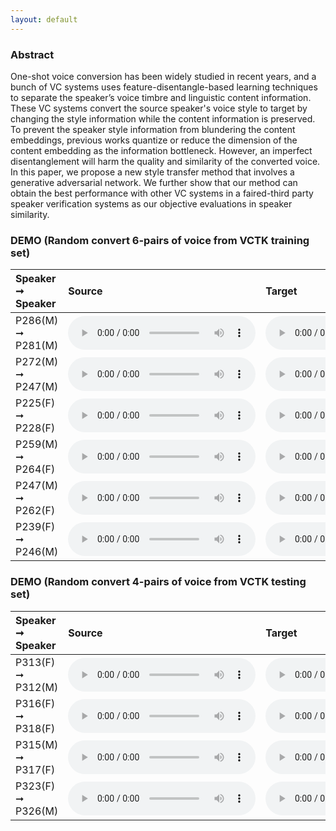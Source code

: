 ```yaml
---
layout: default
---
```


### Abstract
One-shot voice conversion has been widely studied in recent years, and a bunch of VC  systems uses feature-disentangle-based learning techniques to separate the speaker’s voice timbre and linguistic content information. These VC systems convert the source speaker's voice style to target by changing the style information while the content information is preserved.  To prevent the speaker style information from blundering the content embeddings, previous works quantize or reduce the dimension of the content embedding as the information bottleneck. However, an imperfect disentanglement will harm the quality and similarity of the converted voice. In this paper, we propose a new style transfer method that involves a generative adversarial network. We further show that our method can obtain the best performance with other VC systems in a faired-third party speaker verification systems as our objective evaluations in speaker similarity.

### DEMO (Random convert 6-pairs of voice from VCTK training set)

|**Speaker ➞ Speaker**| **Source** | **Target** | **Proposed**|**AutoVC**|**VQVC+**|**AGAIN-VC**|
|:---|       :--- |       :--- |          :--- |       :--- |     :--- |    :--- |       
|P286(M) ➞ P281(M)|<audio src="wav/source/p286.wav" controls preload></audio>|<audio src="wav/target/p281.wav" controls preload></audio>|<audio src="wav/asganvc/286_281.wav" controls preload></audio>|<audio src="wav/autovc/286_281.wav" controls preload></audio>|<audio src="wav/vqvc+/286_281.wav" controls preload></audio>|<audio src="wav/againvc/268_281.wav" controls preload></audio>|
|P272(M) ➞ P247(M)|<audio src="wav/source/p272.wav" controls preload></audio>|<audio src="wav/target/p247.wav" controls preload></audio>|<audio src="wav/asganvc/272_247.wav" controls preload></audio>|<audio src="wav/autovc/272_247.wav" controls preload></audio>|<audio src="wav/vqvc+/272_247.wav" controls preload></audio>|<audio src="wav/againvc/272_247.wav" controls preload></audio>|
|P225(F) ➞ P228(F)|<audio src="wav/source/p225.wav" controls preload></audio>|<audio src="wav/target/p228.wav" controls preload></audio>|<audio src="wav/asganvc/225_228.wav" controls preload></audio>|<audio src="wav/autovc/225_228.wav" controls preload></audio>|<audio src="wav/vqvc+/225_228.wav" controls preload></audio>|<audio src="wav/againvc/225_228.wav" controls preload></audio>|
|P259(M) ➞ P264(F)|<audio src="wav/source/p259.wav" controls preload></audio>|<audio src="wav/target/p264.wav" controls preload></audio>|<audio src="wav/asganvc/259_264.wav" controls preload></audio>|<audio src="wav/autovc/259_264.wav" controls preload></audio>|<audio src="wav/vqvc+/259_264.wav" controls preload></audio>|<audio src="wav/againvc/259_264.wav" controls preload></audio>|
|P247(M) ➞ P262(F)|<audio src="wav/source/p247.wav" controls preload></audio>|<audio src="wav/target/p262.wav" controls preload></audio>|<audio src="wav/asganvc/247_262.wav" controls preload></audio>|<audio src="wav/autovc/247_262.wav" controls preload></audio>|<audio src="wav/vqvc+/247_262.wav" controls preload></audio>|<audio src="wav/againvc/247_262.wav" controls preload></audio>|
|P239(F) ➞ P246(M)|<audio src="wav/source/p239.wav" controls preload></audio>|<audio src="wav/target/p246.wav" controls preload></audio>|<audio src="wav/asganvc/239_246.wav" controls preload></audio>|<audio src="wav/autovc/239_246.wav" controls preload></audio>|<audio src="wav/vqvc+/239_246.wav" controls preload></audio>|<audio src="wav/againvc/239_246.wav" controls preload></audio>|

### DEMO (Random convert 4-pairs of voice from VCTK testing set)

|**Speaker ➞ Speaker**| **Source** | **Target** | **Proposed**|**AutoVC**|**VQVC+**|**AGAIN-VC**|
|:---|       :--- |       :--- |          :--- |       :--- |     :--- |    :--- |       
|P313(F) ➞ P312(M)|<audio src="wav/source/p313.wav" controls preload></audio>|<audio src="wav/target/p312.wav" controls preload></audio>|<audio src="wav/asganvc/313_312.wav" controls preload></audio>|<audio src="wav/autovc/313_312.wav" controls preload></audio>|<audio src="wav/vqvc+/313_312.wav" controls preload></audio>|<audio src="wav/againvc/313_312.wav" controls preload></audio>|
|P316(F) ➞ P318(F)|<audio src="wav/source/p316.wav" controls preload></audio>|<audio src="wav/target/p318.wav" controls preload></audio>|<audio src="wav/asganvc/316_318.wav" controls preload></audio>|<audio src="wav/autovc/316_318.wav" controls preload></audio>|<audio src="wav/vqvc+/316_318.wav" controls preload></audio>|<audio src="wav/againvc/316_318.wav" controls preload></audio>|
|P315(M) ➞ P317(F)|<audio src="wav/source/p315.wav" controls preload></audio>|<audio src="wav/target/p317.wav" controls preload></audio>|<audio src="wav/asganvc/315_317.wav" controls preload></audio>|<audio src="wav/autovc/315_317.wav" controls preload></audio>|<audio src="wav/vqvc+/315_317.wav" controls preload></audio>|<audio src="wav/againvc/315_317.wav" controls preload></audio>|
|P323(F) ➞ P326(M)|<audio src="wav/source/p323.wav" controls preload></audio>|<audio src="wav/target/p326.wav" controls preload></audio>|<audio src="wav/asganvc/323_326.wav" controls preload></audio>|<audio src="wav/autovc/323_326.wav" controls preload></audio>|<audio src="wav/vqvc+/323_326.wav" controls preload></audio>|<audio src="wav/againvc/323_326.wav" controls preload></audio>|